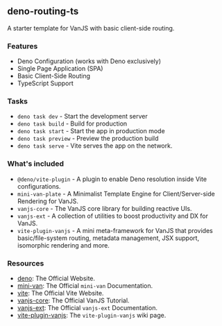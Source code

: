 ## deno-routing-ts

A starter template for VanJS with basic client-side routing.

### Features

- Deno Configuration (works with Deno exclusively)
- Single Page Application (SPA)
- Basic Client-Side Routing
- TypeScript Support

### Tasks

- `deno task dev` - Start the development server
- `deno task build` - Build for production
- `deno task start` - Start the app in production mode
- `deno task preview` - Preview the production build
- `deno task serve` - Vite serves the app on the network.

### What's included

- `@deno/vite-plugin` - A plugin to enable Deno resolution inside Vite
  configurations.
- `mini-van-plate` - A Minimalist Template Engine for Client/Server-side
  Rendering for VanJS.
- `vanjs-core` - The VanJS core library for building reactive UIs.
- `vanjs-ext` - A collection of utilities to boost productivity and DX for
  VanJS.
- `vite-plugin-vanjs` - A mini meta-framework for VanJS that provides
  basic/file-system routing, metadata management, JSX support, isomorphic
  rendering and more.

### Resources

- [deno](https://deno.com): The Official Website.
- [mini-van](https://vanjs.org/minivan): The Official `mini-van` Documentation.
- [vite](https://vite.dev): The Official Vite Website.
- [vanjs-core](https://vanjs.org/tutorial): The Official VanJS Tutorial.
- [vanjs-ext](https://vanjs.org/x): The Official `vanjs-ext` Documentation.
- [vite-plugin-vanjs](https://github.com/thednp/vite-plugin-vanjs/wiki): The
  `vite-plugin-vanjs` wiki page.
